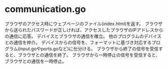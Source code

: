 # communication.go

ブラウザのアクセス時にウェブページのファイル(index.html)を返す。
ブラウザから送られたパスワードが正しければ、アクセスしたブラウザのIPアドレスからの通信に応答。
デバイスとブラウザの通信を確立。
他のプログラムのデバイスとの通信を仲介。
デバイスからの信号を、フォーマットに基づき対応するプログラム(input.goやports.goなど)に仕分ける。
ブラウザから終了の信号を受信すると、ブラウザとの通信を終了。
ブラウザから一時停止の信号を受信すると、ブラウザとの通信を一時停止。